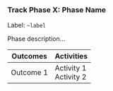 ### Track Phase X: Phase Name

Label: `~label`

Phase description...
<!-- The description should capture the intent of the phase. Why does it exist and what are the basic motions involved with the phase. Be clear and write with brevity.-->

<!-- The outcomes and related activities table below should capture what outcomes we recommend or expect and the associated activities team members should consider deploying to achieve that outcome. Start by defining the outcomes, and layer in the activivities where appropriate.  -->
| Outcomes|Activities|
|---|---|
| Outcome 1 | Activity 1 <br> Activity 2 |
